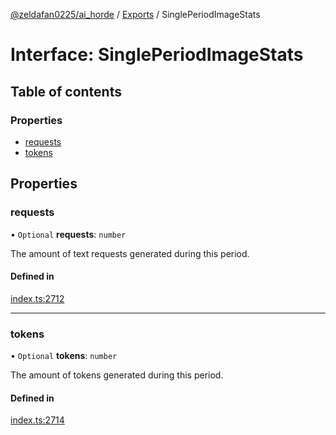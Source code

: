 [@zeldafan0225/ai_horde](../README.md) / [Exports](../modules.md) / SinglePeriodImageStats

# Interface: SinglePeriodImageStats

## Table of contents

### Properties

- [requests](SinglePeriodImageStats.md#requests)
- [tokens](SinglePeriodImageStats.md#tokens)

## Properties

### requests

• `Optional` **requests**: `number`

The amount of text requests generated during this period.

#### Defined in

[index.ts:2712](https://github.com/ZeldaFan0225/ai_horde/blob/4b01aad/index.ts#L2712)

___

### tokens

• `Optional` **tokens**: `number`

The amount of tokens generated during this period.

#### Defined in

[index.ts:2714](https://github.com/ZeldaFan0225/ai_horde/blob/4b01aad/index.ts#L2714)
